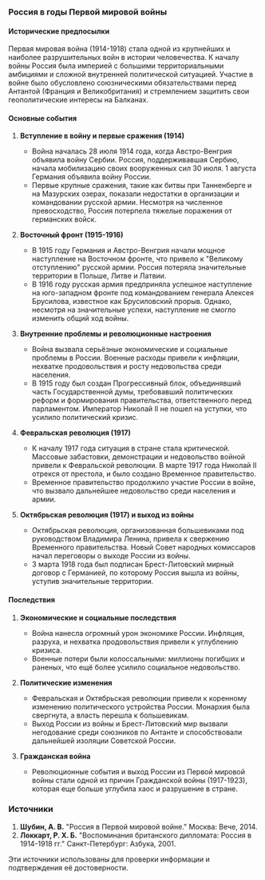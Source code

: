 ### Россия в годы Первой мировой войны

#### Исторические предпосылки

Первая мировая война (1914-1918) стала одной из крупнейших и наиболее разрушительных войн в истории человечества. К началу войны Россия была империей с большими территориальными амбициями и сложной внутренней политической ситуацией. Участие в войне было обусловлено союзническими обязательствами перед Антантой (Франция и Великобритания) и стремлением защитить свои геополитические интересы на Балканах.

#### Основные события

1. **Вступление в войну и первые сражения (1914)**
   - Война началась 28 июля 1914 года, когда Австро-Венгрия объявила войну Сербии. Россия, поддерживавшая Сербию, начала мобилизацию своих вооруженных сил 30 июля. 1 августа Германия объявила войну России.
   - Первые крупные сражения, такие как битвы при Танненберге и на Мазурских озерах, показали недостатки в организации и командовании русской армии. Несмотря на численное превосходство, Россия потерпела тяжелые поражения от германских войск.

2. **Восточный фронт (1915-1916)**
   - В 1915 году Германия и Австро-Венгрия начали мощное наступление на Восточном фронте, что привело к "Великому отступлению" русской армии. Россия потеряла значительные территории в Польше, Литве и Латвии.
   - В 1916 году русская армия предприняла успешное наступление на юго-западном фронте под командованием генерала Алексея Брусилова, известное как Брусиловский прорыв. Однако, несмотря на значительные успехи, наступление не смогло изменить общий ход войны.

3. **Внутренние проблемы и революционные настроения**
   - Война вызвала серьёзные экономические и социальные проблемы в России. Военные расходы привели к инфляции, нехватке продовольствия и росту недовольства среди населения.
   - В 1915 году был создан Прогрессивный блок, объединявший часть Государственной думы, требовавший политических реформ и формирования правительства, ответственного перед парламентом. Император Николай II не пошел на уступки, что усилило политический кризис.

4. **Февральская революция (1917)**
   - К началу 1917 года ситуация в стране стала критической. Массовые забастовки, демонстрации и недовольство войной привели к Февральской революции. В марте 1917 года Николай II отрекся от престола, и было создано Временное правительство.
   - Временное правительство продолжило участие России в войне, что вызвало дальнейшее недовольство среди населения и армии.

5. **Октябрьская революция (1917) и выход из войны**
   - Октябрьская революция, организованная большевиками под руководством Владимира Ленина, привела к свержению Временного правительства. Новый Совет народных комиссаров начал переговоры о выходе России из войны.
   - 3 марта 1918 года был подписан Брест-Литовский мирный договор с Германией, по которому Россия вышла из войны, уступив значительные территории.

#### Последствия

1. **Экономические и социальные последствия**
   - Война нанесла огромный урон экономике России. Инфляция, разруха, и нехватка продовольствия привели к углублению кризиса.
   - Военные потери были колоссальными: миллионы погибших и раненых, что ещё более усилило социальное недовольство.

2. **Политические изменения**
   - Февральская и Октябрьская революции привели к коренному изменению политического устройства России. Монархия была свергнута, а власть перешла к большевикам.
   - Выход России из войны и Брест-Литовский мир вызвали негодование среди союзников по Антанте и способствовали дальнейшей изоляции Советской России.

3. **Гражданская война**
   - Революционные события и выход России из Первой мировой войны стали одной из причин Гражданской войны (1917-1923), которая еще больше углубила хаос и разрушение в стране.

### Источники

1. **Шубин, А. В.** "Россия в Первой мировой войне." Москва: Вече, 2014.
2. **Локкарт, Р. Х. Б.** "Воспоминания британского дипломата: Россия в 1914-1918 гг." Санкт-Петербург: Азбука, 2001.

Эти источники использованы для проверки информации и подтверждения её достоверности.